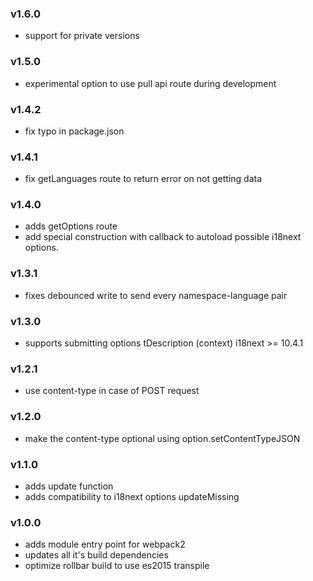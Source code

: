 ### v1.6.0
- support for private versions

### v1.5.0
- experimental option to use pull api route during development

### v1.4.2
- fix typo in package.json

### v1.4.1
- fix getLanguages route to return error on not getting data

### v1.4.0
- adds getOptions route
- add special construction with callback to autoload possible i18next options.

### v1.3.1
- fixes debounced write to send every namespace-language pair

### v1.3.0
- supports submitting options tDescription (context) i18next >= 10.4.1

### v1.2.1
- use content-type in case of POST request

### v1.2.0
- make the content-type optional using option.setContentTypeJSON

### v1.1.0
- adds update function
- adds compatibility to i18next options updateMissing

### v1.0.0
- adds module entry point for webpack2
- updates all it's build dependencies
- optimize rollbar build to use es2015 transpile
